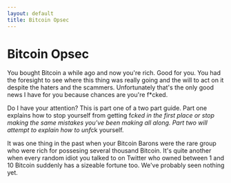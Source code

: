 ```yaml
---
layout: default
title: Bitcoin Opsec
---
```


# Bitcoin Opsec

You bought Bitcoin a while ago and now you're rich. Good for you. You had the foresight to see where this thing was
really going and the will to act on it despite the haters and the scammers. Unfortunately that's the only good news I have for you because chances are you're <span>f*cked.</span>

Do I have your attention? This is part one of a two part guide. Part one explains how to stop yourself from getting <span>f*cked</span> in the first place or stop making the same mistakes
you've been making all along. Part two will attempt to explain how to <span>unf*ck</span> yourself.

It was one thing in the past when your Bitcoin Barons were the rare group who were rich for possesing several thousand Bitcoin. It's quite another
when every random idiot you talked to on Twitter who owned between 1 and 10 Bitcoin suddenly has a sizeable fortune too. We've probably
seen nothing yet.


